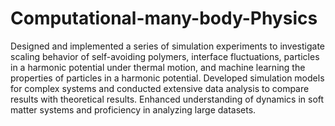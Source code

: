 ﻿# Computational-many-body-Physics
 
Designed and implemented a series of simulation experiments to investigate scaling behavior of self-avoiding polymers, interface fluctuations, particles in a harmonic potential under thermal motion, and machine learning the properties of particles in a harmonic potential. Developed simulation models for complex systems and conducted extensive data analysis to compare results with theoretical results. Enhanced understanding of dynamics in soft matter systems and proficiency in analyzing large datasets.
